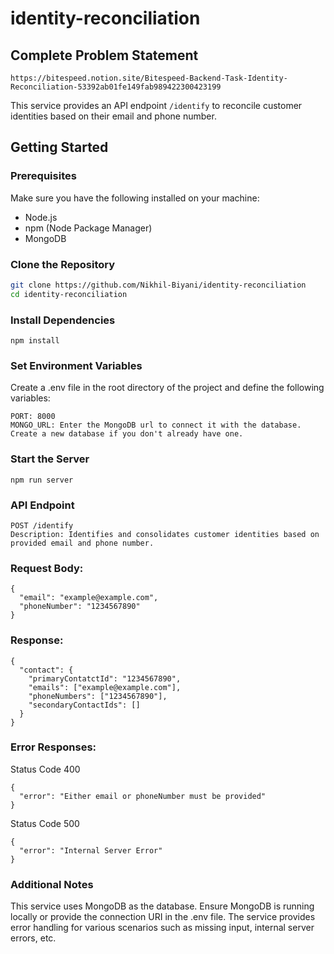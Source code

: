 # identity-reconciliation

## Complete Problem Statement
```
https://bitespeed.notion.site/Bitespeed-Backend-Task-Identity-Reconciliation-53392ab01fe149fab989422300423199
```

This service provides an API endpoint `/identify` to reconcile customer identities based on their email and phone number.

## Getting Started

### Prerequisites

Make sure you have the following installed on your machine:

- Node.js
- npm (Node Package Manager)
- MongoDB

### Clone the Repository

```bash
git clone https://github.com/Nikhil-Biyani/identity-reconciliation
cd identity-reconciliation
```

### Install Dependencies
```
npm install
```

### Set Environment Variables
Create a .env file in the root directory of the project and define the following variables:
```
PORT: 8000
MONGO_URL: Enter the MongoDB url to connect it with the database. Create a new database if you don't already have one.
```

### Start the Server
```
npm run server
```

### API Endpoint
```
POST /identify
Description: Identifies and consolidates customer identities based on provided email and phone number.
```

### Request Body:
```
{
  "email": "example@example.com",
  "phoneNumber": "1234567890"
}
```

### Response:
```
{
  "contact": {
    "primaryContatctId": "1234567890",
    "emails": ["example@example.com"],
    "phoneNumbers": ["1234567890"],
    "secondaryContactIds": []
  }
}
```

### Error Responses:
Status Code 400
```
{
  "error": "Either email or phoneNumber must be provided"
}
```

Status Code 500
```
{
  "error": "Internal Server Error"
}
```

### Additional Notes
This service uses MongoDB as the database. Ensure MongoDB is running locally or provide the connection URI in the .env file.
The service provides error handling for various scenarios such as missing input, internal server errors, etc.
